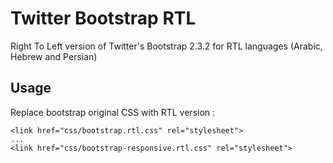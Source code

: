 Twitter Bootstrap RTL
=====================

Right To Left version of Twitter's Bootstrap 2.3.2 for RTL languages (Arabic, Hebrew and Persian)

Usage
-----

Replace bootstrap original CSS with RTL version :

```
<link href="css/bootstrap.rtl.css" rel="stylesheet">
...
<link href="css/bootstrap-responsive.rtl.css" rel="stylesheet">
```

